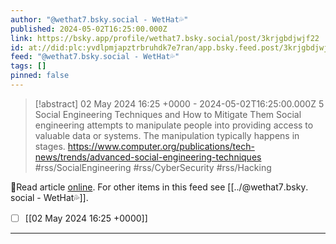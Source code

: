 ```yaml
---
author: "@wethat7․bsky․social - WetHat💦"
published: 2024-05-02T16:25:00.000Z
link: https://bsky.app/profile/wethat7.bsky.social/post/3krjgbdjwjf22
id: at://did:plc:yvdlpmjapztrbruhdk7e7ran/app.bsky.feed.post/3krjgbdjwjf22
feed: "@wethat7․bsky․social - WetHat💦"
tags: []
pinned: false
---
```

> [!abstract] 02 May 2024 16:25 +0000 - 2024-05-02T16:25:00.000Z
> 5 Social Engineering Techniques and How to Mitigate Them Social engineering attempts to manipulate people into providing access to valuable data or systems. The manipulation typically happens in stages. https://www.computer.org/publications/tech-news/trends/advanced-social-engineering-techniques #rss/SocialEngineering #rss/CyberSecurity #rss/Hacking

🔗Read article [online](https://bsky.app/profile/wethat7.bsky.social/post/3krjgbdjwjf22). For other items in this feed see [[../@wethat7․bsky․social - WetHat💦]].

- [ ] [[02 May 2024 16꞉25 +0000]]
- - -


